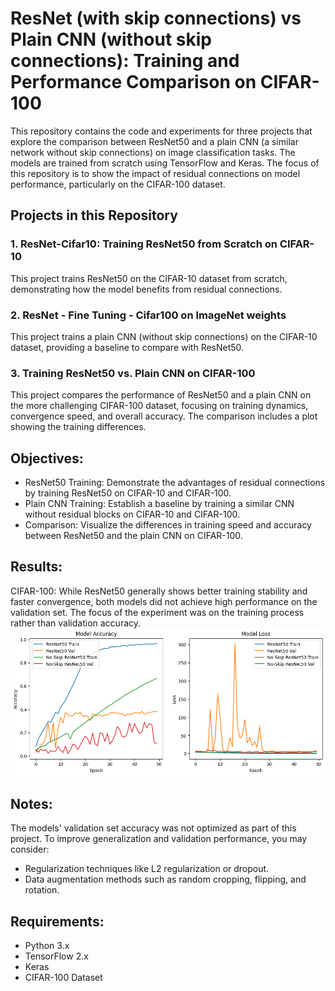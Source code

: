 # ResNet (with skip connections) vs Plain CNN (without skip connections): Training and Performance Comparison on CIFAR-100
This repository contains the code and experiments for three projects that explore the comparison between ResNet50 and a plain CNN (a similar network without skip connections) on image classification tasks. The models are trained from scratch using TensorFlow and Keras. The focus of this repository is to show the impact of residual connections on model performance, particularly on the CIFAR-100 dataset.

## Projects in this Repository
### 1. ResNet-Cifar10: Training ResNet50 from Scratch on CIFAR-10
This project trains ResNet50 on the CIFAR-10 dataset from scratch, demonstrating how the model benefits from residual connections.

### 2. ResNet - Fine Tuning - Cifar100 on ImageNet weights
This project trains a plain CNN (without skip connections) on the CIFAR-10 dataset, providing a baseline to compare with ResNet50.

### 3. Training ResNet50 vs. Plain CNN on CIFAR-100
This project compares the performance of ResNet50 and a plain CNN on the more challenging CIFAR-100 dataset, focusing on training dynamics, convergence speed, and overall accuracy. The comparison includes a plot showing the training differences.

## Objectives:
* ResNet50 Training: Demonstrate the advantages of residual connections by training ResNet50 on CIFAR-10 and CIFAR-100.
* Plain CNN Training: Establish a baseline by training a similar CNN without residual blocks on CIFAR-10 and CIFAR-100.
* Comparison: Visualize the differences in training speed and accuracy between ResNet50 and the plain CNN on CIFAR-100.

## Results:
CIFAR-100: While ResNet50 generally shows better training stability and faster convergence, both models did not achieve high performance on the validation set. The focus of the experiment was on the training process rather than validation accuracy.
![Training ResNet50 vs. Plain CNN on CIFAR-100](https://github.com/mostafakhaki/ResNet-vs-PlainCNN/blob/main/Model%20Accuracy%20-%20ResNet.png?raw=true)

## Notes:
The models' validation set accuracy was not optimized as part of this project. To improve generalization and validation performance, you may consider:
* Regularization techniques like L2 regularization or dropout.
* Data augmentation methods such as random cropping, flipping, and rotation.
  
## Requirements:
* Python 3.x
* TensorFlow 2.x
* Keras
* CIFAR-100 Dataset
